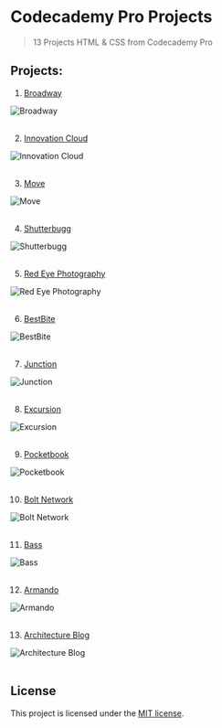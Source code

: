 # Codecademy Pro Projects

> 13 Projects HTML & CSS from Codecademy Pro

## Projects:

1. [Broadway](./Broadway)
<div>
	<img src="https://user-images.githubusercontent.com/25856076/92206130-5c9cd880-ee87-11ea-9ad5-8b5a7f9d2251.gif" alt="Broadway" />
</div>
<br/>

2. [Innovation Cloud](./Innovation%20Cloud)
<div>
	<img src="https://user-images.githubusercontent.com/25856076/92206259-8fdf6780-ee87-11ea-8327-2b43e08e0960.gif" alt="Innovation Cloud" />
</div>
<br/>

3. [Move](./Move)
<div>
  <img src="https://user-images.githubusercontent.com/25856076/92206597-1136fa00-ee88-11ea-8638-e8f11dfad295.gif" alt="Move" />
</div>
<br/>

4. [Shutterbugg](./Shutterbugg)
<div>
  <img src="https://user-images.githubusercontent.com/25856076/92206700-3592d680-ee88-11ea-9e5b-9c391ad65175.gif" alt="Shutterbugg" />
</div>
<br/>

5. [Red Eye Photography](./Red%20Eye%20Photography)
<div>
  <img src="https://user-images.githubusercontent.com/25856076/92206859-7d196280-ee88-11ea-8578-bea77bcb59ab.gif" alt="Red Eye Photography" />
</div>
<br/>

6. [BestBite](./BestBite)
<div>
  <img src="https://user-images.githubusercontent.com/25856076/92207003-c5388500-ee88-11ea-854d-286b05a3842d.gif" alt="BestBite" />
</div>
<br/>

7. [Junction](./Junction)
<div>
  <img src="https://user-images.githubusercontent.com/25856076/92207237-38da9200-ee89-11ea-8ef5-8be1856ee45b.gif" alt="Junction" />
</div>
<br/>

8. [Excursion](./Excursion)
<div>
  <img src="https://user-images.githubusercontent.com/25856076/92207149-0b8de400-ee89-11ea-9ec0-022c732f7939.gif" alt="Excursion" />
</div>
<br/>

9. [Pocketbook](./Pocketbook)
<div>
  <img src="https://user-images.githubusercontent.com/25856076/92207448-822ae180-ee89-11ea-935c-85851a1c4770.gif" alt="Pocketbook" />
</div>
<br/>

10. [Bolt Network](./Bolt%20Network)
<div>
  <img src="https://user-images.githubusercontent.com/25856076/92207625-d1711200-ee89-11ea-897d-f466751a3a41.gif" alt="Bolt Network" />
</div>
<br/>

11. [Bass](./Bass)
<div>
  <img src="https://user-images.githubusercontent.com/25856076/92207737-05e4ce00-ee8a-11ea-814f-a24a7678cb13.gif" alt="Bass" />
</div>
<br/>

12. [Armando](./Armando)
<div>
  <img src="https://user-images.githubusercontent.com/25856076/92207840-3e84a780-ee8a-11ea-92a3-69abad30289e.gif" alt="Armando" />
</div>
<br/>

13. [Architecture Blog](./Architecture%20Blog)
<div>
  <img src="https://user-images.githubusercontent.com/25856076/92207920-683dce80-ee8a-11ea-91a2-d0ac79ca552d.gif" alt="Architecture Blog" />
</div>
<br/>

## License

This project is licensed under the [MIT license](LICENSE).

